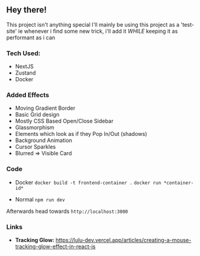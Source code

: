 ## Hey there!

This project isn't anything special
I'll mainly be using this project as a 'test-site'
ie whenever i find some new trick, i'll add it *WHILE* keeping it as performant as i can

### Tech Used:
 - NextJS
 - Zustand
 - Docker

### Added Effects
 - Moving Gradient Border
 - Basic Grid design
 - Mostly CSS Based Open/Close Sidebar
 - Glassmorphism
 - Elements which look as if they Pop In/Out (shadows)
 - Background Animation
 - Cursor Sparkles
 - Blurred => Visible Card

### Code
 - Docker
    `docker build -t frontend-container .`
    `docker run *container-id*`

 - Normal
    `npm run dev`

Afterwards head towards `http://localhost:3000`

### Links
 - **Tracking Glow:**  https://lulu-dev.vercel.app/articles/creating-a-mouse-tracking-glow-effect-in-react-js